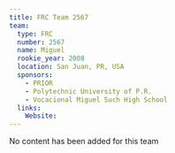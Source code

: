 ```yaml
---
title: FRC Team 2567
team:
  type: FRC
  number: 2567
  name: Miguel
  rookie_year: 2008
  location: San Juan, PR, USA
  sponsors:
    - PRIOR
    - Polytechnic University of P.R.
    - Vocacional Miguel Such High School
  links:
    Website: 
---
```

No content has been added for this team